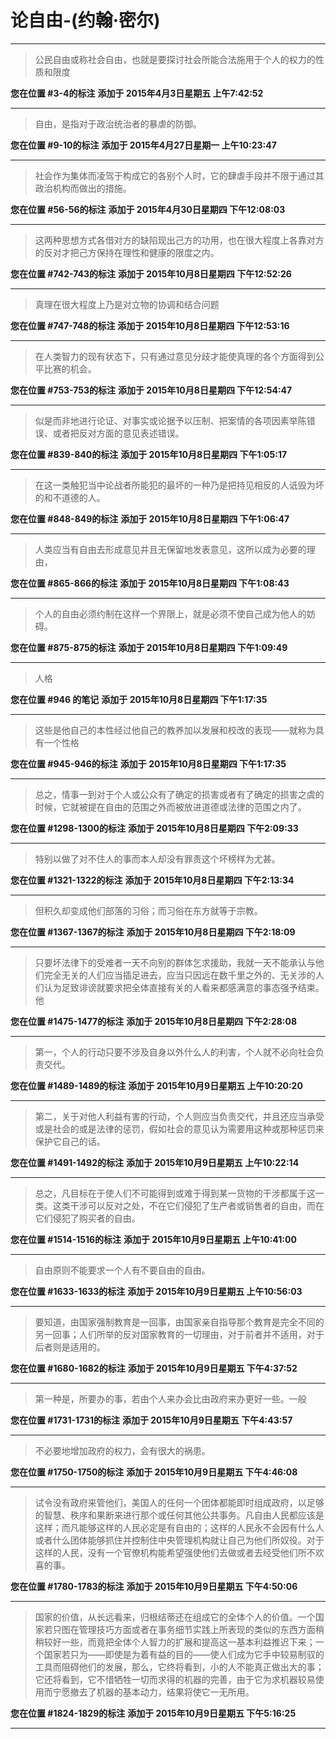 # 论自由-(约翰·密尔)

---

> 公民自由或称社会自由，也就是要探讨社会所能合法施用于个人的权力的性质和限度

**您在位置 #3-4的标注** **添加于 2015年4月3日星期五 上午7:42:52**

---

> 自由，是指对于政治统治者的暴虐的防御。

**您在位置 #9-10的标注** **添加于 2015年4月27日星期一 上午10:23:47**

---

> 社会作为集体而凌驾于构成它的各别个人时，它的肆虐手段并不限于通过其政治机构而做出的措施。

**您在位置 #56-56的标注** **添加于 2015年4月30日星期四 下午12:08:03**

---

> 这两种思想方式各借对方的缺陷现出己方的功用，也在很大程度上各靠对方的反对才把己方保持在理性和健康的限度之内。

**您在位置 #742-743的标注** **添加于 2015年10月8日星期四 下午12:52:26**

---

> 真理在很大程度上乃是对立物的协调和结合问题

**您在位置 #747-748的标注** **添加于 2015年10月8日星期四 下午12:53:16**

---

> 在人类智力的现有状态下，只有通过意见分歧才能使真理的各个方面得到公平比赛的机会。

**您在位置 #753-753的标注** **添加于 2015年10月8日星期四 下午12:54:47**

---

> 似是而非地进行论证、对事实或论据予以压制、把案情的各项因素举陈错误、或者把反对方面的意见表述错误。

**您在位置 #839-840的标注** **添加于 2015年10月8日星期四 下午1:05:17**

---

> 在这一类触犯当中论战者所能犯的最坏的一种乃是把持见相反的人诋毁为坏的和不道德的人。

**您在位置 #848-849的标注** **添加于 2015年10月8日星期四 下午1:06:47**

---

> 人类应当有自由去形成意见并且无保留地发表意见，这所以成为必要的理由，

**您在位置 #865-866的标注** **添加于 2015年10月8日星期四 下午1:08:43**

---

> 个人的自由必须约制在这样一个界限上，就是必须不使自己成为他人的妨碍。

**您在位置 #875-875的标注** **添加于 2015年10月8日星期四 下午1:09:49**

---

> 人格

**您在位置 #946 的笔记** **添加于 2015年10月8日星期四 下午1:17:35**

---

> 这些是他自己的本性经过他自己的教养加以发展和校改的表现——就称为具有一个性格

**您在位置 #945-946的标注** **添加于 2015年10月8日星期四 下午1:17:35**

---

> 总之，情事一到对于个人或公众有了确定的损害或者有了确定的损害之虞的时候，它就被提在自由的范围之外而被放进道德或法律的范围之内了。

**您在位置 #1298-1300的标注** **添加于 2015年10月8日星期四 下午2:09:33**

---

> 特别以做了对不住人的事而本人却没有罪责这个坏榜样为尤甚。

**您在位置 #1321-1322的标注** **添加于 2015年10月8日星期四 下午2:13:34**

---

> 但积久却变成他们部落的习俗；而习俗在东方就等于宗教。

**您在位置 #1367-1367的标注** **添加于 2015年10月8日星期四 下午2:18:09**

---

> 只要坏法律下的受难者一天不向别的群体乞求援助，我就一天不能承认与他们完全无关的人们应当插足进去，应当只因远在数千里之外的、无关涉的人们认为足致诽谤就要求把全体直接有关的人看来都感满意的事态强予结束。他

**您在位置 #1475-1477的标注** **添加于 2015年10月8日星期四 下午2:28:08**

---

> 第一，个人的行动只要不涉及自身以外什么人的利害，个人就不必向社会负责交代。

**您在位置 #1489-1489的标注** **添加于 2015年10月9日星期五 上午10:20:20**

---

> 第二，关于对他人利益有害的行动，个人则应当负责交代，并且还应当承受或是社会的或是法律的惩罚，假如社会的意见认为需要用这种或那种惩罚来保护它自己的话。

**您在位置 #1491-1492的标注** **添加于 2015年10月9日星期五 上午10:22:14**

---

> 总之，凡目标在于使人们不可能得到或难于得到某一货物的干涉都属于这一类。这类干涉可以反对之处，不在它们侵犯了生产者或销售者的自由，而在它们侵犯了购买者的自由。

**您在位置 #1514-1516的标注** **添加于 2015年10月9日星期五 上午10:41:00**

---

> 自由原则不能要求一个人有不要自由的自由。

**您在位置 #1633-1633的标注** **添加于 2015年10月9日星期五 上午10:56:03**

---

> 要知道，由国家强制教育是一回事，由国家亲自指导那个教育是完全不同的另一回事；人们所举的反对国家教育的一切理由，对于前者并不适用，对于后者则是适用的。

**您在位置 #1680-1682的标注** **添加于 2015年10月9日星期五 下午4:37:52**

---

> 第一种是，所要办的事，若由个人来办会比由政府来办更好一些。一般

**您在位置 #1731-1731的标注** **添加于 2015年10月9日星期五 下午4:43:57**

---

> 不必要地增加政府的权力，会有很大的祸患。

**您在位置 #1750-1750的标注** **添加于 2015年10月9日星期五 下午4:46:08**

---

> 试令没有政府来管他们，美国人的任何一个团体都能即时组成政府，以足够的智慧、秩序和果断来进行那个或任何其他公共事务。凡自由人民都应该是这样；而凡能够这样的人民必定是有自由的；这样的人民永不会因有什么人或者什么团体能够抓住并控制住中央管理机构就让自己为他们所奴役。对于这样的人民，没有一个官僚机构能希望强使他们去做或者去经受他们所不欢喜的事。

**您在位置 #1780-1783的标注** **添加于 2015年10月9日星期五 下午4:50:06**

---

> 国家的价值，从长远看来，归根结蒂还在组成它的全体个人的价值。一个国家若只图在管理技巧方面或者在事务细节实践上所表现的类似的东西方面稍稍较好一些，而竟把全体个人智力的扩展和提高这一基本利益推迟下来；一个国家若只为——即使是为着有益的目的——使人们成为它手中较易制驭的工具而阻碍他们的发展，那么，它终将看到，小的人不能真正做出大的事；它还将看到，它不惜牺牲一切而求得的机器的完善，由于它为求机器较易使用而宁愿撤去了机器的基本动力，结果将使它一无所用。

**您在位置 #1824-1829的标注** **添加于 2015年10月9日星期五 下午5:16:25**

---

